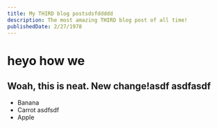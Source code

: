 ```yaml
---
title: My THIRD blog postsdsfddddd
description: The most amazing THIRD blog post of all time!
publishedDate: 2/27/1978
---
```


# heyo how we

## Woah, this is neat. New change!asdf asdfasdf

* Banana
* Carrot asdfsdf
* Apple